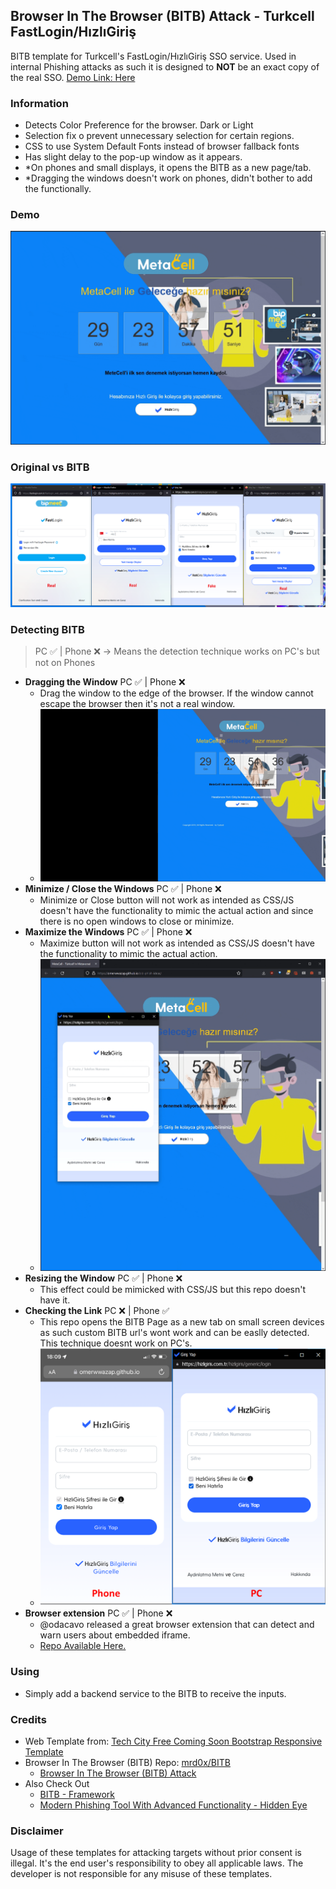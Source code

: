 ## Browser In The Browser (BITB) Attack - Turkcell FastLogin/HızlıGiriş

BITB template for Turkcell's FastLogin/HızlıGiriş SSO service. Used in internal Phishing attacks as such it is designed to **NOT** be an exact copy of the real SSO.
[Demo Link: Here](https://omerwwazap.github.io/BITB/Turkcell/index.html)
### Information

- Detects Color Preference for the browser. Dark or Light
- Selection fix o prevent unnecessary selection for certain regions.
- CSS to use System Default Fonts instead of browser fallback fonts
- Has slight delay to the pop-up window as it appears.
- *On phones and small displays, it opens the BITB as a new page/tab.
- *Dragging the windows doesn't work on phones, didn't bother to add the functionally.

### Demo

![Demo-BITB](ReadmeAssets/Fastlogin-Demo.gif)

### Original vs BITB

![RealvsFake](ReadmeAssets/RealvsFake.png)

### Detecting BITB
> PC ✅ | Phone ❌ -> Means the detection technique works on PC's but not on Phones

- **Dragging the Window** PC ✅ | Phone ❌
  - Drag the window to the edge of the browser. If the window cannot escape the browser then it's not a real window.
  - ![Demo-Drag](ReadmeAssets/DraggingOutSide-Demo.gif)
- **Minimize / Close the Windows** PC ✅ | Phone ❌
  - Minimize or Close button will not work as intended as CSS/JS doesn't have the functionality to mimic the actual action and since there is no open windows to close or minimize.
- **Maximize the Windows** PC ✅ | Phone ❌
  - Maximize button will not work as intended as CSS/JS doesn't have the functionality to mimic the actual action.
  - ![Demo-Maximize](ReadmeAssets/Maximize-Demo.gif)
- **Resizing the Window** PC ✅ | Phone ❌
  - This effect could be mimicked with CSS/JS but this repo doesn't have it.
- **Checking the Link** PC ❌ | Phone ✅
  - This repo opens the BITB Page as a new tab on small screen devices as such custom BITB url's wont work and can be easlly detected. This technique doesnt work on PC's. 
  - ![Phone-Example](ReadmeAssets/Phone-Example-2.PNG)
- **Browser extension** PC ✅ | Phone ❌
  - @odacavo released a great browser extension that can detect and warn users about embedded iframe.
  - [Repo Available Here.](https://github.com/odacavo/enhanced-iframe-protection)

### Using

- Simply add a backend service to the BITB to receive the inputs.

### Credits

- Web Template from: [Tech City Free Coming Soon Bootstrap Responsive Template](https://github.com/learning-zone/website-templates)
- Browser In The Browser (BITB) Repo: [mrd0x/BITB](https://github.com/mrd0x/BITB)
  - [Browser In The Browser (BITB) Attack](https://mrd0x.com/browser-in-the-browser-phishing-attack/)
- Also Check Out
  - [BITB - Framework](https://github.com/surya-dev-singh/BITB-framwork)
  - [Modern Phishing Tool With Advanced Functionality  - Hidden Eye](https://github.com/darkmidus/HiddenEye)
  
### Disclaimer
Usage of these templates for attacking targets without prior consent is illegal. It's the end user's responsibility to obey all applicable laws. The developer is not responsible for any misuse of these templates.
